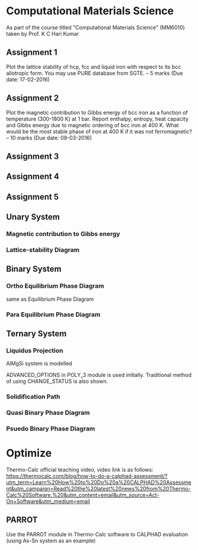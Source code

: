 # Computational Materials Science
As part of the course titled "Computational Materials Science" (MM6010) taken by Prof. K C Hari Kumar

## Assignment 1
Plot the lattice stability of hcp, fcc and liquid iron with respect to its bcc allotropic form. You may use PURE database from SGTE. – 5 marks (Due date: 17-02-2016)

## Assignment 2
Plot the magnetic contribution to Gibbs energy of bcc iron as a function of temperature (300-1800 K) at 1 bar. Report enthalpy, entropy, heat capacity and Gibbs energy due to magnetic ordering of bcc iron at 400 K. What would be the most stable phase of iron at 400 K if it was not ferromagnetic? – 10 marks (Due date: 09-03-2016)

## Assignment 3

## Assignment 4

## Assignment 5

## Unary System

### Magnetic contribution to Gibbs energy

### Lattice-stability Diagram

## Binary System

### Ortho Equilibrium Phase Diagram
same as Equilibrium Phase Diagram

### Para Equilibrium Phase Diagram

## Ternary System

### Liquidus Projection
AlMgSi system is modelled

ADVANCED_OPTIONS in POLY_3 module is used initially. Traditional method of using CHANGE_STATUS is also shown.

### Solidification Path

### Quasi Binary Phase Diagram

### Psuedo Binary Phase Diagram

# Optimize
Thermo-Calc official teaching video, video link is as follows:
https://thermocalc.com/blog/how-to-do-a-calphad-assessment/?utm_term=Learn%20How%20to%20Do%20a%20CALPHAD%20Assessment&utm_campaign=Read%20the%20latest%20news%20from%20Thermo-Calc%20Software.%20&utm_content=email&utm_source=Act-On+Software&utm_medium=email

##  PARROT 
Use the PARROT module in Thermo-Calc software to CALPHAD evaluation (using As-Sn system as an example)
